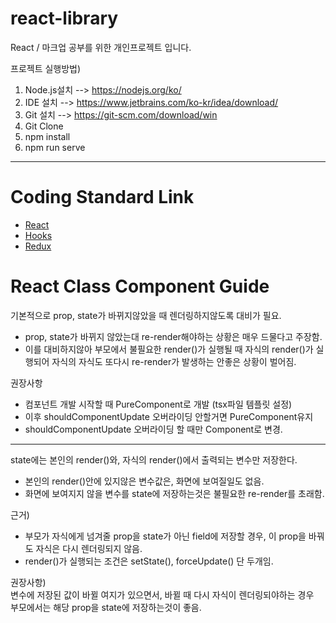 # react-library

React / 마크업 공부를 위한 개인프로젝트 입니다.

프로젝트 실행방법)

1. Node.js설치 --> https://nodejs.org/ko/
2. IDE 설치 --> https://www.jetbrains.com/ko-kr/idea/download/
3. Git 설치 --> https://git-scm.com/download/win
4. Git Clone
5. npm install
6. npm run serve

<hr>

# Coding Standard Link

<ul>
    <li>
        <a href="https://docs.google.com/document/d/1h2AMf9uwz0L9bG8QSsT1iBnJlBZ0s2xdpiTSmyuZCVA/edit?usp=sharing">
            React
        </a>
    </li>
    <li>
        <a href="https://docs.google.com/document/d/1IFqi03PdPu-OzNqGPlBsEol7PJasiPtlD4S0HTTQBBE/edit?usp=sharing">
            Hooks
        </a>
    </li>
    <li>
        <a href="https://docs.google.com/document/d/1s9nEeKM6YKIiC56vUU1p3CKearmoIvKUIDz-5C7LCO8/edit?usp=sharing">
            Redux
        </a>
    </li>
</ul>

# React Class Component Guide

기본적으로 prop, state가 바뀌지않았을 때 렌더링하지않도록 대비가 필요.<br>

* prop, state가 바뀌지 않았는대 re-render해야하는 상황은 매우 드물다고 주장함.
* 이를 대비하지않아 부모에서 불필요한 render()가 실행될 때 자식의 render()가 실행되어 자식의 자식도 또다시 re-render가 발생하는 안좋은 상황이 벌어짐.

권장사항
* 컴포넌트 개발 시작할 때 PureComponent로 개발 (tsx파일 템플릿 설정)
* 이후 shouldComponentUpdate 오버라이딩 안할거면 PureComponent유지
* shouldComponentUpdate 오버라이딩 할 때만 Component로 변경.

<hr>

state에는 본인의 render()와, 자식의 render()에서 출력되는 변수만 저장한다.

* 본인의 render()안에 있지않은 변수값은, 화면에 보여질일도 없음.
* 화면에 보여지지 않을 변수를 state에 저장하는것은 불필요한 re-render를 초래함.

근거)<br>
* 부모가 자식에게 넘겨줄 prop을 state가 아닌 field에 저장할 경우, 이 prop을 바꿔도 자식은 다시 렌더링되지 않음.
* render()가 실행되는 조건은 setState(), forceUpdate() 단 두개임.

권장사항)<br>
변수에 저장된 값이 바뀔 여지가 있으면서, 바뀔 때 다시 자식이 렌더링되야하는 경우<br>
부모에서는 해당 prop을 state에 저장하는것이 좋음.
